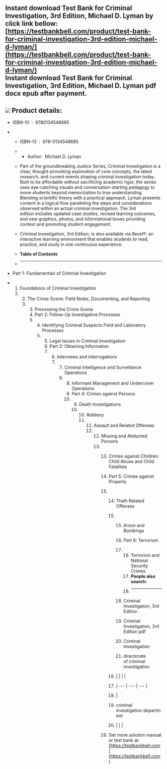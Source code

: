 Instant download **Test Bank for Criminal Investigation, 3rd Edition, Michael D. Lyman** by click link bellow:  
[https://testbankbell.com/product/test-bank-for-criminal-investigation-3rd-edition-michael-d-lyman/](https://testbankbell.com/product/test-bank-for-criminal-investigation-3rd-edition-michael-d-lyman/)  
**Instant download Test Bank for Criminal Investigation, 3rd Edition, Michael D. Lyman pdf docx epub after payment.**
---------------------------------------------------------------------------------------------------------------------


![](https://testbankbell.com/wp-content/uploads/2023/05/9780134548685_TestBank.jpg)
**Product details:**
--------------------


* ISBN-10 ‏ : ‎ 9780134548685
* * ISBN-13 ‏ : ‎ 978-0134548685
  * * Author:  Michael D. Lyman
   
  * Part of the groundbreaking Justice Series, Criminal Investigation is a clear, thought-provoking exploration of core concepts, the latest research, and current events shaping criminal investigation today. Built to be affordable without sacrificing academic rigor, the series uses eye-catching visuals and conversation-starting pedagogy to move students beyond memorization to true understanding. Blending scientific theory with a practical approach, Lyman presents content in a logical flow paralleling the steps and considerations observed within an actual criminal investigation. The 3rd edition includes updated case studies, revised learning outcomes, and new graphics, photos, and informational boxes providing context and promoting student engagement.
  * Criminal Investigation, 3rd Edition, is also available via Revel®, an interactive learning environment that enables students to read, practice, and study in one continuous experience.
  * **Table of Contents**
  * ---------------------
 
* Part 1: Fundamentals of Criminal Investigation
* 1. Foundations of Criminal Investigation
  2. 2. The Crime Scene: Field Notes, Documenting, and Reporting
     3. 3. Processing the Crime Scene
        4. Part 2: Follow-Up Investigative Processes
        5. 4. Identifying Criminal Suspects Field and Laboratory Processes
           5. 5. Legal Issues in Criminal Investigation
              6. Part 3: Obtaining Information
              7. 6. Interviews and Interrogations
                 7. 7. Criminal Intelligence and Surveillance Operations
                    8. 8. Informant Management and Undercover Operations
                       9. Part 4: Crimes against Persons
                       10. 9. Death Investigations
                           10. 10. Robbery
                               11. 11. Assault and Related Offenses
                                   12. 12. Missing and Abducted Persons
                                       13. 13. Crimes against Children: Child Abuse and Child Fatalities
                                           14. Part 5: Crimes against Property
                                           15. 14. Theft-Related Offenses
                                               15. 15. Arson and Bombings
                                                   16. Part 6: Terrorism
                                                   17. 16. Terrorism and National Security Crimes
                                                       17. **People also search:**
                                                       18. -----------------------
                                                      
                                                   18. Criminal Investigation, 3rd Edition
                                                  
                                                   19. Criminal Investigation, 3rd Edition pdf
                                                  
                                                   20. Criminal Investigation
                                                  
                                                   21. directorate of criminal investigation
                                                  
                                               16. |  |  |  |
                                               17. | --- | --- | --- |
                                               18. |
                                               19. criminal investigation department
                                               20.  |  |  |
                                              
                                           16.  Get more solution manual or test bank at: [https://testbankbell.com](https://testbankbell.com)
